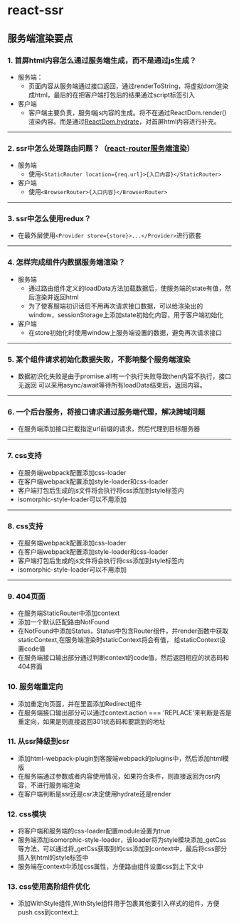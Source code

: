 # react-ssr
## 服务端渲染要点
### 1. 首屏html内容怎么通过服务端生成，而不是通过js生成？
- 服务端：
    - 页面内容从服务端通过接口返回，通过renderToString，将虚拟dom渲染成html，最后的在把客户端打包后的结果通过script标签引入
- 客户端
    - 客户端主要负责，服务端js内容的生成。将不在通过ReactDom.render()渲染内容。而是通过[ReactDom.hydrate](https://zh-hans.reactjs.org/docs/react-dom.html#hydrate)，对首屏html内容进行补充。
***
### 2. ssr中怎么处理路由问题？（[react-router服务端渲染](https://reacttraining.com/react-router/web/guides/server-rendering)）
- 服务端
    -  使用`<StaticRouter location={req.url}>{入口内容}</StaticRouter>`
- 客户端
    - 使用`<BrowserRouter>{入口内容}</BrowserRouter>`    
***    
### 3. ssr中怎么使用redux？
- 在最外层使用`<Provider store={store}>...</Provider>`进行嵌套
***
### 4. 怎样完成组件内数据服务端渲染？  
- 服务端
    - 通过路由组件定义的loadData方法加载数据后，使服务端的state有值，然后渲染并返回html
    - 为了使客服端初识话后不用再次请求接口数据，可以给渲染出的window，sessionStorage上添加state初始化内容，用于客户端初始化
- 客户端
    - 在store初始化时使用window上服务端设置的数据，避免再次请求接口
***
### 5. 某个组件请求初始化数据失败，不影响整个服务端渲染
- 数据初识化失败是由于promise.all有一个执行失败导致then内容不执行，接口无返回
  可以采用async/await等待所有loadData结束后，返回内容。
***
### 6. 一个后台服务，将接口请求通过服务端代理，解决跨域问题
- 在服务端添加接口拦截指定url前缀的请求，然后代理到目标服务器
***
### 7. css支持
- 在服务端webpack配置添加css-loader
- 在客户端webpack配置添加style-loader和css-loader
- 客户端打包后生成的js文件将会执行将css添加到style标签内
- isomorphic-style-loader可以不用添加
***
### 8. css支持
- 在服务端webpack配置添加css-loader
- 在客户端webpack配置添加style-loader和css-loader
- 客户端打包后生成的js文件将会执行将css添加到style标签内
- isomorphic-style-loader可以不用添加
***
### 9. 404页面
- 在服务端StaticRouter中添加context
- 添加一个默认匹配路由NotFound
- 在NotFound中添加Status，Status中包含Router组件，并render函数中获取staticContext,在服务端渲染时staticContext将会有值，
  给staticContext设置code值
- 在服务端接口输出部分通过判断context的code值，然后返回相应的状态码和404界面
### 10. 服务端重定向
- 添加重定向页面，并在里面添加Redirect组件
- 在服务端接口输出部分可以通过context.action === 'REPLACE'来判断是否是重定向，如果是则直接返回301状态码和要跳到的地址
### 11. 从ssr降级到csr
- 添加html-webpack-plugin到客服端webpack的plugins中，然后添加html模版
- 在服务端通过参数或者内容使用情况，如果符合条件，则直接返回为csr内容，不进行服务端渲染
- 在客户端判断是ssr还是csr决定使用hydrate还是render
### 12. css模块
- 将客户端和服务端的css-loader配置module设置为true
- 服务端添加isomorphic-style-loader，该loader将为style模块添加_getCss等方法，可以通过将_getCss获取到的css添加到context中，最后将css部分插入到html的style标签中
- 服务端在context中添加css属性，方便路由组件设置css到上下文中
### 13. css使用高阶组件优化
- 添加WithStyle组件,WithStyle组件用于包裹其他要引入样式的组件，方便push css到context上
